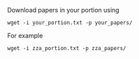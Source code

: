 Download papers in your portion using
```
wget -i your_portion.txt -p your_papers/
```
For example
```
wget -i zza_portion.txt -p zza_papers/
```
